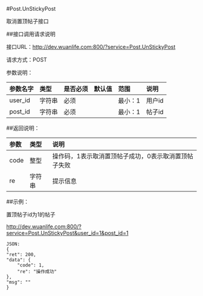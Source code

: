 #Post.UnStickyPost

取消置顶帖子接口

##接口调用请求说明

接口URL：http://dev.wuanlife.com:800/?service=Post.UnStickyPost

请求方式：POST

参数说明：

|参数名字    |类型   |是否必须    |默认值    |范围        |说明|
|:--|:--|:--|:--|:--|:--|
|user_id    |字符串   |必须     |          |最小：1     |用户id|
|post_id    |字符串   |必须        |       |最小：1     |帖子id|

##返回说明：

|参数        |类型   |说明|
|:--|:--|:--|
|code            |整型   |操作码，1表示取消置顶帖子成功，0表示取消置顶帖子失败|
|re             |字符串  |提示信息|

##示例：

置顶帖子id为1的帖子

http://dev.wuanlife.com:800/?service=Post.UnStickyPost&user_id=1&post_id=1

    JSON:
    {
    "ret": 200,
    "data": {
        "code": 1,
        "re": "操作成功"
    },
    "msg": ""
    }
